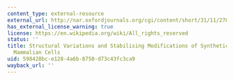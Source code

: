 ```yaml
---
content_type: external-resource
external_url: http://nar.oxfordjournals.org/cgi/content/short/31/11/2705
has_external_license_warning: true
license: https://en.wikipedia.org/wiki/All_rights_reserved
status: ''
title: Structural Variations and Stabilising Modifications of Synthetic siRNAs in
  Mammalian Cells
uid: 598428bc-e128-4a6b-8750-d73c43fc3ca9
wayback_url: ''
---
```

